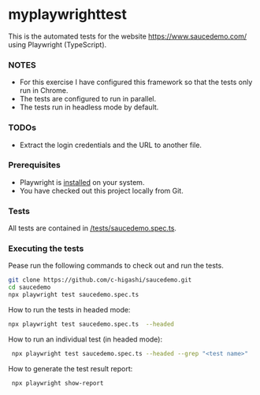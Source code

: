 # myplaywrighttest

This is the automated tests for the website  https://www.saucedemo.com/ using Playwright (TypeScript).

### NOTES
- For this exercise I have configured this framework so that the tests only run in Chrome.
- The tests are configured to run in parallel.
- The tests run in headless mode by default.

### TODOs
- Extract the login credentials and the URL to another file.

### Prerequisites 
- Playwright is [installed](https://playwright.dev/docs/intro#installing-playwright) on your system.
- You have checked out this project locally from Git.

### Tests
All tests are contained in [/tests/saucedemo.spec.ts](./tests/saucedemo.spec.ts).

### Executing the tests
Pease run the following commands to check out and run the tests.
```bash
git clone https://github.com/c-higashi/saucedemo.git
cd saucedemo
npx playwright test saucedemo.spec.ts
```

How to run the tests in headed mode:
```bash
npx playwright test saucedemo.spec.ts  --headed
```

How to run an individual test (in headed mode): 
```bash
 npx playwright test saucedemo.spec.ts --headed --grep "<test name>"
```

How to generate the test result report:
```bash
 npx playwright show-report
```

